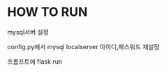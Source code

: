 <h1>HOW TO RUN</h1>
<p>mysql서버 설정</p>
<p>config.py에서 mysql localserver 아이디,패스워드 재설정</p>
<p>프롬프트에 flask run</p>
